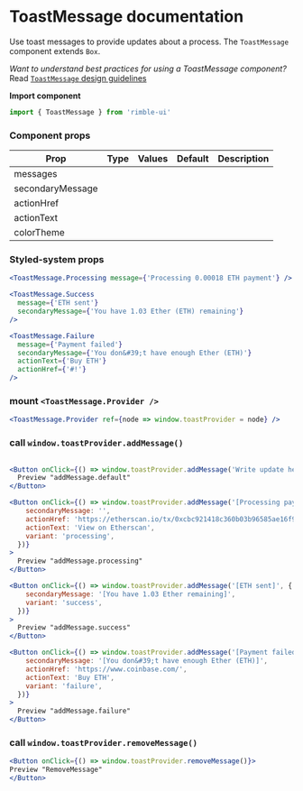 # ToastMessage documentation
Use toast messages to provide updates about a process. The `ToastMessage` component extends `Box`.

_Want to understand best practices for using a ToastMessage component?_ Read [`ToastMessage` design guidelines](https://consensys.github.io/rimble-ui/?path=/story/ToastMessage--design--guidelines)

**Import component**
```jsx
import { ToastMessage } from 'rimble-ui'
```

<!-- STORY -->

### Component props

Prop | Type | Values | Default | Description
-----|--------|---------|------------|--------
messages | | | | |
secondaryMessage | | | | |
actionHref | | | | |
actionText | | | | |
colorTheme | | | | |


### Styled-system props

```jsx
<ToastMessage.Processing message={'Processing 0.00018 ETH payment'} />

<ToastMessage.Success
  message={'ETH sent'}
  secondaryMessage={'You have 1.03 Ether (ETH) remaining'}
/>

<ToastMessage.Failure
  message={'Payment failed'}
  secondaryMessage={'You don&#39;t have enough Ether (ETH)'}
  actionText={'Buy ETH'}
  actionHref={'#!'}
/>
```

### mount `<ToastMessage.Provider />`

```jsx
<ToastMessage.Provider ref={node => window.toastProvider = node} />
```

### call `window.toastProvider.addMessage()`

```jsx

<Button onClick={() => window.toastProvider.addMessage('Write update here [Required]')}>
  Preview "addMessage.default"
</Button>

<Button onClick={() => window.toastProvider.addMessage('[Processing payment...]', {
    secondaryMessage: '',
    actionHref: 'https://etherscan.io/tx/0xcbc921418c360b03b96585ae16f906cbd48c8d6c2cc7b82c6db430390a9fcfed',
    actionText: 'View on Etherscan',
    variant: 'processing',
  })}
>
  Preview "addMessage.processing"
</Button>

<Button onClick={() => window.toastProvider.addMessage('[ETH sent]', {
    secondaryMessage: '[You have 1.03 Ether remaining]',
    variant: 'success',
  })}
>
  Preview "addMessage.success"
</Button>

<Button onClick={() => window.toastProvider.addMessage('[Payment failed]', {
    secondaryMessage: '[You don&#39;t have enough Ether (ETH)]',
    actionHref: 'https://www.coinbase.com/',
    actionText: 'Buy ETH',
    variant: 'failure',
  })}
>
  Preview "addMessage.failure"
</Button>

```

### call `window.toastProvider.removeMessage()`

```jsx
<Button onClick={() => window.toastProvider.removeMessage()}>
Preview "RemoveMessage"
</Button>
```
